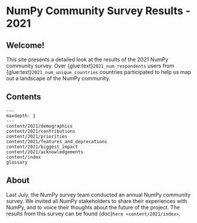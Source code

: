 NumPy Community Survey Results - 2021
=====================================

## Welcome!

This site presents a detailed look at the results of the 2021 NumPy community
survey.
Over {glue:text}`2021_num_respondents` users from
{glue:text}`2021_num_unique_countries` countries participated to help us map
out a landscape of the NumPy community.

## Contents

```{toctree}
---
maxdepth: 1
---
content/2021/demographics
content/2021/contributions
content/2021/priorities
content/2021/features_and_deprecations
content/2021/biggest_impact
content/2021/acknowledgements
content/index
glossary
```
## About

Last July, the NumPy survey team conducted an annual NumPy community survey. 
We invited all NumPy stakeholders to share their experiences with NumPy, 
and to voice their thoughts about the future of the project. 
The results from this survey can be found
{doc}`here <content/2021/index>`.
